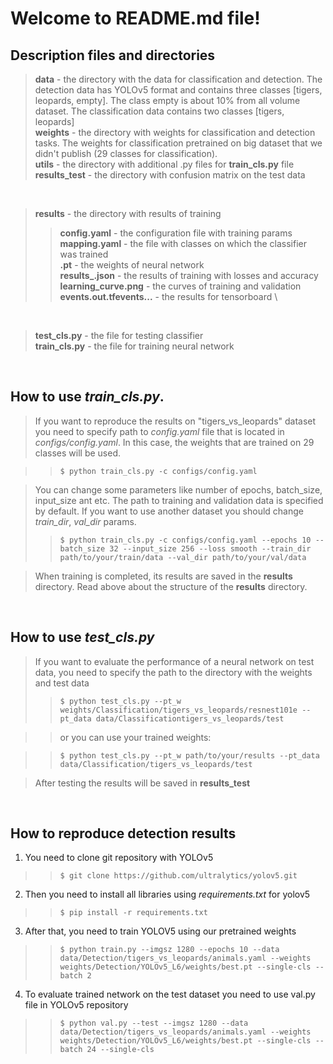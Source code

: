 # Welcome to README.md file!


## Description files and directories

> **data** - the directory with the data for classification and detection. The detection data has YOLOv5 format and contains three classes [tigers, leopards, empty]. The class empty is about 10% from all volume dataset. The classification data contains two classes [tigers, leopards] \
> **weights** - the directory with weights for classification and detection tasks. The weights for classification pretrained on big dataset that we didn't publish (29 classes for classification). \
> **utils** - the directory with additional .py files for **train_cls.py** file \
> **results_test** - the directory with confusion matrix on the test data

<br/>

> **results** - the directory with results of training
>> **config.yaml** - the configuration file with training params \
>> **mapping.yaml** - the file with classes on which the classifier was trained \
>> **.pt** - the weights of neural network \
>> **results_.json** - the results of training with losses and accuracy \
>> **learning_curve.png** - the curves of training and validation \
>> **events.out.tfevents...** - the results for tensorboard \
>
<br/>

> **test_cls.py** - the file for testing classifier \
> **train_cls.py** - the file for training neural network

<br/>

## How to use *train_cls.py*.
> If you want to reproduce the results on "tigers_vs_leopards" dataset you need to specify path to *config.yaml* file that is located in *configs/config.yaml*. In this case, the weights that are trained on 29 classes will be used.

>> `$ python train_cls.py -c configs/config.yaml` 

> You can change some parameters like number of epochs, batch_size, input_size ant etc. The path to training and validation data is specified by default. If you want to use another dataset you should change *train_dir*, *val_dir* params.
>> `$ python train_cls.py -c configs/config.yaml --epochs 10 --batch_size 32 --input_size 256 --loss smooth --train_dir path/to/your/train/data --val_dir path/to/your/val/data`
> 

> When training is completed, its results are saved in the **results** directory. Read above about the structure of the **results** directory.

<br/>

## How to use *test_cls.py*
> If you want to evaluate the performance of a neural network on test data, you need to specify the path to the directory with the weights and test data
>> `$ python test_cls.py --pt_w weights/Classification/tigers_vs_leopards/resnest101e --pt_data data/Classificationtigers_vs_leopards/test`

>> or you can use your trained weights:

>> `$ python test_cls.py --pt_w path/to/your/results --pt_data data/Classification/tigers_vs_leopards/test`

> After testing the results will be saved in **results_test**

<br/>

## How to reproduce detection results
1. You need to clone git repository with YOLOv5
>> `$ git clone https://github.com/ultralytics/yolov5.git`
2. Then you need to install all libraries using *requirements.txt* for yolov5
>> `$ pip install -r requirements.txt`
3. After that, you need to train YOLOV5 using our pretrained weights
>> `$ python train.py --imgsz 1280 --epochs 10 --data data/Detection/tigers_vs_leopards/animals.yaml --weights weights/Detection/YOLOv5_L6/weights/best.pt --single-cls --batch 2`
4. To evaluate trained network on the test dataset you need to use val.py file in YOLOv5 repository
>> `$ python val.py --test --imgsz 1280 --data data/Detection/tigers_vs_leopards/animals.yaml --weights weights/Detection/YOLOv5_L6/weights/best.pt --single-cls --batch 24 --single-cls`
